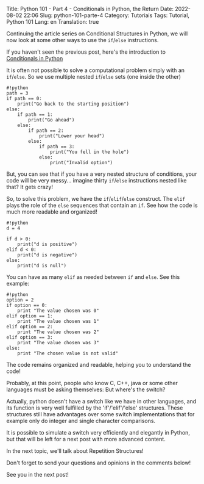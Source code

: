 Title: Python 101 - Part 4 - Conditionals in Python, the Return
Date: 2022-08-02 22:06
Slug: python-101-parte-4
Category: Tutoriais
Tags: Tutorial, Python 101
Lang: en
Translation: true

Continuing the article series on Conditional Structures in Python, we will now look at some other ways to use the `if`/`else` instructions.

If you haven't seen the previous post, here's the introduction to [Conditionals in Python](({filename}/Tutorials/python101.3.md))

It is often not possible to solve a computational problem simply with an `if`/`else`. So we use multiple nested `if`/`else` sets (one inside the other)

    #!python
    path = 3
    if path == 0:
        print("Go back to the starting position")
    else:
        if path == 1:
            print("Go ahead")
        else:
            if path == 2:
                print("Lower your head")
            else:
                if path == 3:
                    print("You fell in the hole")
                else:
                    print("Invalid option")

But, you can see that if you have a very nested structure of conditions, your code will be very messy... imagine thirty `if`/`else` instructions nested like that? It gets crazy!

So, to solve this problem, we have the `if`/`elif`/`else` construct. The `elif` plays the role of the `else` sequences that contain an `if`. See how the code is much more readable and organized!

    #!python
    d = 4

    if d > 0:
        print("d is positive")
    elif d < 0:
        print("d is negative")
    else:
        print("d is null")

You can have as many `elif` as needed between `if` and `else`. See this example:

    #!python
    option = 2
    if option == 0:
        print "The value chosen was 0"
    elif option == 1:
        print "The value chosen was 1"
    elif option == 2:
        print "The value chosen was 2"
    elif option == 3:
        print "The value chosen was 3"
    else:
        print "The chosen value is not valid"


The code remains organized and readable, helping you to understand the code!

Probably, at this point, people who know C, C++, java or some other languages ​​must be asking themselves: But where's the switch?

Actually, python doesn't have a switch like we have in other languages, and its function is very well fulfilled by the 'if'/'elif'/'else' structures. These structures still have advantages over some switch implementations that for example only do integer and single character comparisons.

It is possible to simulate a switch very efficiently and elegantly in Python, but that will be left for a next post with more advanced content.

In the next topic, we'll talk about Repetition Structures!

Don't forget to send your questions and opinions in the comments below!

See you in the next post!